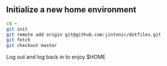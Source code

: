 ## Initialize a new home environment

```sh
cd ~
git init
git remote add origin git@github.com:jintonic/dotfiles.git
git fetch
git checkout master
```

Log out and log back in to enjoy $HOME
